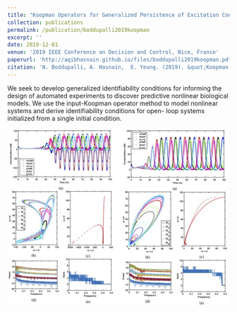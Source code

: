 ```yaml
---
title: "Koopman Operators for Generalized Persistence of Excitation Conditions for Nonlinear Systems"
collection: publications
permalink: /publication/boddupalli2019koopman
excerpt: ''
date: 2019-12-01
venue: '2019 IEEE Conference on Decision and Control, Nice, France'
paperurl: 'http://aqibhasnain.github.io/files/boddupalli2019koopman.pdf'
citation: 'N. Boddupalli, A. Hasnain,  E. Yeung. (2019). &quot;Koopman Operators for Generalized Persistence of Excitation Conditions for Nonlinear Systems.&quot; <i>2019 IEEE Conference on Decision and Control</i>. 8106-8111.'
---
```

We seek to develop generalized identifiability conditions for informing the design of automated experiments to discover predictive nonlinear biological models. We use the input-Koopman operator method to model nonlinear systems and derive identifiability conditions for open- loop systems initialized from a single initial condition.

![feature](images/boddupalli2019koopman_feature.jpg)